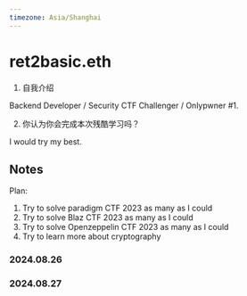 ```yaml
---
timezone: Asia/Shanghai
---
```




# ret2basic.eth

1. 自我介绍

Backend Developer / Security CTF Challenger / Onlypwner #1. 

2. 你认为你会完成本次残酷学习吗？

I would try my best. 

## Notes


Plan:

1. Try to solve paradigm CTF 2023 as many as I could 
2. Try to solve Blaz CTF 2023 as many as I could 
3. Try to solve Openzeppelin CTF 2023 as many as I could 
4. Try to learn more about cryptography

### 2024.08.26



### 2024.08.27



